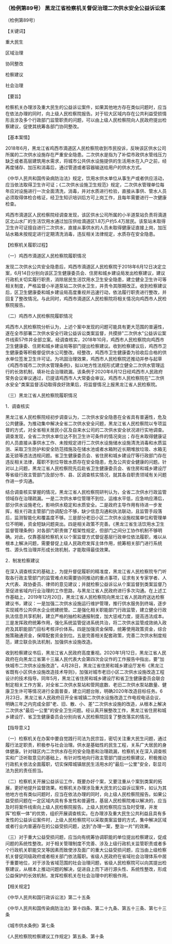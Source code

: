 ### （检例第89号） 黑龙江省检察机关督促治理二次供水安全公益诉讼案

（检例第89号）

【关键词】

重大民生

区域治理

协同整改

检察建议

社会治理

【要旨】

检察机关办理涉及重大民生的公益诉讼案件，如果其他地方存在类似问题时，应当在依法办理的同时，向上级人民检察院报告。对于较大区域内存在公共利益受损情形且涉及多个行政部门监管职责的问题，可以由上级人民检察院向人民政府提出检察建议，促使其统筹各部门协同整改。

【基本案情】

2018年6月，黑龙江省鸡西市滴道区人民检察院收到市民投诉，反映该区供水公司所属的二次供水设施存在严重安全隐患。二次供水是指为了补偿市政供水管线压力缺乏或者高层建筑用水需求，将城市公共供水设施提供的生活用水在入户之前，经再度储存、加压和消毒后，通过管道或者容器输送给用户的供水方式。

《中华人民共和国传染病防治法》规定，饮用水供水单位从事生产或者供应活动，应当依法取得卫生许可证；《二次供水设施卫生规范》规定，二次供水管理单位每年应对设施进行一次全面清洗，消毒，并对水质进行检验，直接从事供、管水人员必须取得体检合格证，经卫生知识培训后方可上岗工作，且每年需要进行一次健康检查。

鸡西市滴道区人民检察院经调查发现，该区供水公司所属的小半道泵站负责将滴道区北山水厂的生活饮用水通过加压供给滴道区1.8万户约5.4万居民。该泵站未取得卫生许可证擅自进行二次供水，直接从事供水的人员未取得健康证直接上岗，加压站水箱未按规定进行定期清洗消毒，违反相关法律规定，水质存在安全隐患。

【检察机关履职过程】

（一）鸡西市滴道区人民检察院履职情况

发现二次供水公共安全隐患后，鸡西市滴道区人民检察院于2018年6月12日决定立案，6月14日分别向该区卫生健康委员会、住房和城乡建设局发出检察建议，建议行政机关切实履行职责，消除居民生活饮用水卫生安全隐患，建立健全卫生许可等相关制度，严格监督小半道泵站二次供水卫生，并责令其限期改正。收到检察建议后，区卫生健康委和城乡建设局高度重视并迅速行动，依法履行职责进行整改，并回复了整改情况。与此同时，鸡西市滴道区人民检察院将相关情况向鸡西市人民检察院报告。

（二）鸡西市人民检察院履职情况

鸡西市人民检察院分析认为，上述个案中发现的问题可能具有更大范围的普遍性，遂在全市部署二次供水安全行政公益诉讼类案监督，共摸排"二次供水"公益诉讼案件线索57件并全部立案。经调查核实，2018年10月，鸡西市人民检察院向鸡西市卫生健康委、住房和城乡建设局等部门提出检察建议。收到检察建议后，鸡西市卫生健康委等积极督促供水公司整改。经整改，鸡西市卫生健康委为验收后合格的供水单位签发卫生许可证。为巩固治理效果，鸡西市人民检察院还推动并参与起草《鸡西市城市二次供水管理条例》，拟以地方性法规形式建立健全二次供水管理运行的长效机制，填补社会治理疏漏。该条例于2020年6月12日经鸡西市人民政府常务会议审议通过，已提请鸡西市人大常委会审议。鸡西市人民检察院在"二次供水安全"类案监督活动取得良好效果后，将监督情况上报黑龙江省人民检察院。

（三）黑龙江省人民检察院履职情况

1．调查核实

黑龙江省人民检察院经初步调查认为，二次供水安全隐患在全省具有普遍性，危及公共健康。为推动集中解决全省二次供水安全问题，黑龙江省人民检察院以专项监督的方式，对全省相关居民小区及自来水公司的二次供水安全状况进行实地调查。调查发现，全省二次供水单位达不到卫生许可条件的情况突出；存在未取得健康证的人员直接从事供水工作、未按规定进行二次供水设施储水设施清洗消毒和水质监测、采取卫生防护和安全防范措施及在储水池或者水箱附近长期堆放垃圾、水箱无盖无锁等违法违规问题。省卫生健康委员会、省住房和城乡建设厅等行政部门存在违反相关法律，履职不到位导致水质存在安全隐患，危及公共安全健康的问题。针对以上问题，黑龙江省人民检察院先后赴省卫生健康委员会、省住房和城乡建设厅等省级行政主管部门及部分市、县、区调查核实情况，就其各自职责领域有关问题作进一步沟通。

结合调查核实掌握的情况，黑龙江省人民检察院研判认为，全省二次供水行政监管领域存在治理疏漏。一是二次供水单位管理不到位，运维水平低，应急响应滞后，部分供水设施老化，影响供水稳定和水质安全。二是政府主导作用有待进一步发挥，相关行政主管部门协调配合不够，缺少信息沟通和执法联动，且监管手段落后，监测智能化和覆盖度不够。三是部分老旧小区二次供水设施权属单位和管理单位不明晰，资金短缺问题突出。四是相关政策不完善。《黑龙江省生活饮用水卫生监督管理条例》对各部门职责做了框架性规定，但部门之间分工协作机制不够明确。对此，仅靠基层检察机关以个案监督方式督促基层行政单位依法履职，难以从根本上解决问题，需要督促上级人民政府发挥主体作用，统筹相关部门进行系统性、源头性治理并形成长效机制，才能取得最佳效果。

2．制发检察建议

在深入调查核实的基础上，为提升督促履职的精准度，黑龙江省人民检察院专门听取各行政主管部门的监管难点和需要协同推动的重点事项，征求有关专家学者、人大代表、政协委员、律师的意见建议；并就检察公益诉讼从个案监督到类案监督乃至促进省域内行业治理的工作思路，与黑龙江省人民政府进行多次沟通。在上述工作基础上，2019年12月20日，黑龙江省人民检察院向黑龙江省人民政府送达检察建议书，建议：一是加强二次供水设施运行维护管理，推行供水服务到终端，逐步实现城市公共供水企业统建统管。二是强化相关职能部门行政监管，建立健全行政执法信息共享机制，建立严格的抽检和通报制度，加大惩戒力度，提高违法成本。三是发挥政府统筹作用，强化系统监管促进系统共治，将二次供水监管成效纳入政府及其职能部门目标考核评价体系。四是加强资金保障，统筹使用政策资金，综合施策融通资金，保障配套资金到位。五是完善相关配套政策，完善二次供水制度规范，建立联合执法机制，加强供水设施改造。

收到检察建议书后，黑龙江省人民政府高度重视。2020年1月12日，黑龙江省人民政府在向黑龙江省第十三届人民代表大会第四次会议作的工作报告中指出，要"加快城市二次供水设施改造"。4月28日，黑龙江省住房和城乡建设厅发布《黑龙江省既有小区供水设施改造技术导则》，加强对城市老旧小区二次供水设施改造工程设计的技术指导。同年5月，黑龙江省住房和城乡建设厅和省卫生健康委员会联合制定相关工作方案，对全省二次供水泵站和管网底数、老旧二次供水泵站数量、健康卫生许可等情况进行全面普查，建立问题台账，明确2020年改造目标任务。6月23日，黑龙江省人民政府召开全省城镇二次供水设施改造工作电视电话会议，明确三年之内完成全部"老、旧、散、小、差"二次供水设施的改造，从根本上解决二次供水"最后一公里"的安全卫生问题。经认真开展整改工作，黑龙江省住房和城乡建设厅、省卫生健康委员会分别向省人民检察院回复了整改落实的情况。

【指导意义】

（一）检察机关在办案中要自觉践行司法为民宗旨，密切关注重大民生问题，通过履行法定职责，积极参与社会治理。供水是基础性的民生工程，关系广大居民的身体健康。针对辖区内二次供水存在的安全隐患和治理疏漏，检察机关在深入调查核实和广泛听取意见的基础上，有针对性地向行政主管部门提出检察建议，积极推动行政机关依法全面履职，切实保障城镇居民生活用水的"最后一公里"安全，彰显司法为民的责任担当。

（二）检察机关开展公益诉讼工作，既要办好个案，又要注重从个案到类案的拓展，更好地提升监督效果。检察机关办理涉及重大民生的公益诉讼案件，如认为其他地方也有类似问题时，应当在依法办理的同时，向上级人民检察院报告。如果公益受损问题在一定区域内具有多发性和普遍性，基层人民检察院难以解决的，应当及时将案件线索向上级人民检察院报告。上级人民检察院应当及时受理，并发挥"检察一体"的优势，组织开展调查核实。在办理涉及重大民生公共利益且具有多发性的公益诉讼案件时，上级人民检察院可以采取类案监督的方式，集中解决区域或者行业内普遍存在的公益受损问题，达到"办理一案，整治一片"的效果。

（三）对于重大公益受损问题，应当向有统筹协调职能的单位提出检察建议，促成问题的系统性整改。对于相关管理制度不完善、涉及上级行政机关监管职责或者多个行政机关职能交叉等因素而致使涉及面广的重大公益受损问题，应当由上级检察机关督促同级政府或者相关部门依法履职。省级人民政府在省域社会治理体系中居于重要地位，对于涉及省域范围的社会治理问题，省级人民检察院可以向其提出检察建议，从根本上推动问题的解决，促进自上而下进行源头性、系统性整改，形成公益保护的长效机制，发挥检察机关在社会治理中的积极作用。

【相关规定】

《中华人民共和国行政诉讼法》第二十五条

《中华人民共和国传染病防治法》第十四条、第二十九条、第五十三条、第七十三条

《城市供水条例》第七条

《人民检察院检察建议工作规定》第五条、第十条
